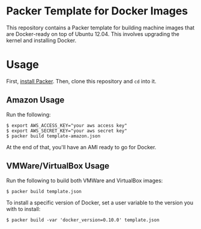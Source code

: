 # Packer Template for Docker Images

This repository contains a Packer template for building machine images
that are Docker-ready on top of Ubuntu 12.04. This involves upgrading the
kernel and installing Docker.

# Usage

First, [install Packer](http://www.packer.io/intro/getting-started/setup.html).
Then, clone this repository and `cd` into it.

## Amazon Usage

Run the following:

```
$ export AWS_ACCESS_KEY="your aws access key"
$ export AWS_SECRET_KEY="your aws secret key"
$ packer build template-amazon.json
```

At the end of that, you'll have an AMI ready to go for Docker.

## VMWare/VirtualBox Usage

Run the following to build both VMWare and VirtualBox images:

```
$ packer build template.json
```

To install a specific version of Docker, set a user variable to the version you with to install:

```
$ packer build -var 'docker_version=0.10.0' template.json
```
